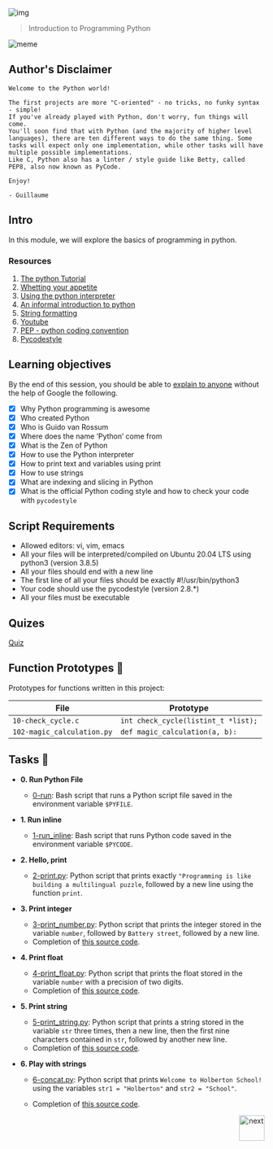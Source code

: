![img](https://assets.imaginablefutures.com/media/images/ALX_Logo.max-200x150.png)

> Introduction to Programming Python

![meme](https://s3.amazonaws.com/intranet-projects-files/holbertonschool-higher-level_programming+/231/48a9fdbd67c84a328a9df9ec8d93b9ac2458ac37721d7d53e51a27fb2bdc5263.jpg)

## Author's Disclaimer

```
Welcome to the Python world!

The first projects are more "C-oriented" - no tricks, no funky syntax - simple!
If you've already played with Python, don't worry, fun things will come.
You'll soon find that with Python (and the majority of higher level languages), there are ten different ways to do the same thing. Some tasks will expect only one implementation, while other tasks will have multiple possible implementations.
Like C, Python also has a linter / style guide like Betty, called PEP8, also now known as PyCode.

Enjoy!

- Guillaume
```

## Intro

In this module, we will explore the basics of programming in python.

### Resources

1. [The python Tutorial](https://docs.python.org/3/tutorial/index.html)
2. [Whetting your appetite](https://docs.python.org/3/tutorial/appetite.html)
3. [Using the python interpreter](https://docs.python.org/3/tutorial/interpreter.html)
4. [An informal introduction to python](https://docs.python.org/3/tutorial/introduction.html)
5. [String formatting](https://realpython.com/python-f-strings/)
6. [Youtube](https://www.youtube.com/playlist?list=PLGLfVvz_LVvTn3cK5e6LjhgGiSeVlIRwt)
7. [PEP - python coding convention](https://peps.python.org/pep-0008/)
8. [Pycodestyle](https://pypi.org/project/pycodestyle/)

## Learning objectives

By the end of this session, you should be able to [explain to anyone](https://fs.blog/feynman-learning-technique/) without the help of Google the following.

- [x] Why Python programming is awesome
- [x] Who created Python
- [x] Who is Guido van Rossum
- [x] Where does the name ‘Python’ come from
- [x] What is the Zen of Python
- [x] How to use the Python interpreter
- [x] How to print text and variables using print
- [x] How to use strings
- [x] What are indexing and slicing in Python
- [x] What is the official Python coding style and how to check your code with `pycodestyle`

## Script Requirements

- Allowed editors: vi, vim, emacs
- All your files will be interpreted/compiled on Ubuntu 20.04 LTS using python3 (version 3.8.5)
- All your files should end with a new line
- The first line of all your files should be exactly #!/usr/bin/python3
- Your code should use the pycodestyle (version 2.8.\*)
- All your files must be executable

## Quizes

[Quiz](./quiz.md)

## Function Prototypes :floppy_disk:

Prototypes for functions written in this project:

| File                       | Prototype                           |
| -------------------------- | ----------------------------------- |
| `10-check_cycle.c`         | `int check_cycle(listint_t *list);` |
| `102-magic_calculation.py` | `def magic_calculation(a, b):`      |

## Tasks :page_with_curl:

- **0. Run Python File**

  - [0-run](./0-run): Bash script that runs a Python script file saved
    in the environment variable `$PYFILE`.

- **1. Run inline**

  - [1-run_inline](./1-run_inline): Bash script that runs Python code saved in the
    environment variable `$PYCODE`.

- **2. Hello, print**

  - [2-print.py](./2-print.py): Python script that prints exactly `"Programming is
like building a multilingual puzzle`, followed by a new line using the function `print`.

- **3. Print integer**

  - [3-print_number.py](./3-print_number.py): Python script that prints the integer stored
    in the variable `number`, followed by `Battery street`, followed by a new line.
  - Completion of [this source code](https://github.com/alx-tools/0x00.py/blob/master/3-print_number.py).

- **4. Print float**

  - [4-print_float.py](./4-print_float.py): Python script that prints the float stored
    in the variable `number` with a precision of two digits.
  - Completion of [this source code](https://github.com/alx-tools/0x00.py/blob/master/4-print_float.py).

- **5. Print string**

  - [5-print_string.py](./5-print_string.py): Python script that prints a string stored
    in the variable `str` three times, then a new line, then the first nine characters
    contained in `str`, followed by another new line.
  - Completion of [this source code](https://github.com/alx-tools/0x00.py/blob/master/5-print_string.py).

- **6. Play with strings**

  - [6-concat.py](./6-concat.py): Python script that prints `Welcome to Holberton
School!` using the variables `str1 = "Holberton"` and `str2 = "School"`.
  - Completion of [this source code](https://github.com/alx-tools/0x00.py/blob/master/6-concat.py).

    <p align="right"><a href="../0x01-python-if_else_loops_functions"><img src="https://www.svgrepo.com/show/326975/chevron-forward-circle-sharp.svg" alt="next" width="50px"></a></p>
